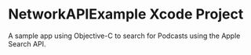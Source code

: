 # NetworkAPIExample Xcode Project <a name="https://github.com/alexpaul/Objective-C-Primer/tree/master/NetworkAPIExample"></a>

A sample app using Objective-C to search for Podcasts using the Apple Search API. 
